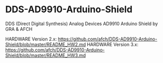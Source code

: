 # DDS-AD9910-Arduino-Shield
DDS (Direct Digital Synthesis) Analog Devices AD9910 Arduino Shield by GRA &amp; AFCH

HARDWARE Version 2.x: https://github.com/afch/DDS-AD9910-Arduino-Shield/blob/master/README_HW2.md 
HARDWARE Version 3.x: https://github.com/afch/DDS-AD9910-Arduino-Shield/blob/master/README_HW3.md  